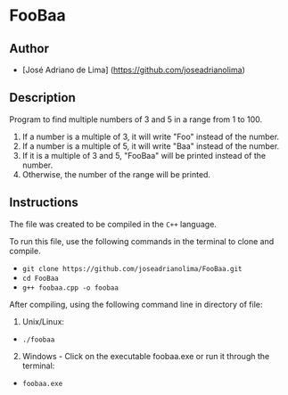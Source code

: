 # FooBaa

## Author
 - [José Adriano de Lima] (https://github.com/joseadrianolima)
 
## Description
Program to find multiple numbers of 3 and 5 in a range from 1 to 100.
  1) If a number is a multiple of 3, it will write "Foo" instead of the number.
  2) If a number is a multiple of 5, it will write "Baa" instead of the number.
  3) If it is a multiple of 3 and 5, "FooBaa" will be printed instead of the number.
  4) Otherwise, the number of the range will be printed.
  
## Instructions

The file was created to be compiled in the `C++` language.

To run this file, use the following commands in the terminal to clone and compile.

- `git clone https://github.com/joseadrianolima/FooBaa.git`
- `cd FooBaa`
- `g++ foobaa.cpp -o foobaa`
  
After compiling, using the following command line in directory of file:
1) Unix/Linux:
- `./foobaa`
    
2) Windows - Click on the executable foobaa.exe or run it through the terminal:
- `foobaa.exe`
  
